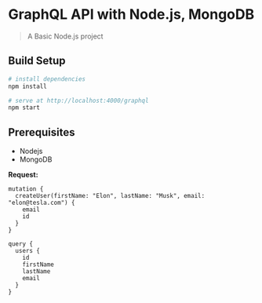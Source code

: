 # GraphQL API with Node.js, MongoDB

> A Basic Node.js project

## Build Setup

```bash
# install dependencies
npm install

# serve at http://localhost:4000/graphql
npm start
```

## Prerequisites

- Nodejs
- MongoDB

**Request:**

```gql
mutation {
  createUser(firstName: "Elon", lastName: "Musk", email: "elon@tesla.com") {
    email
    id
  }
}

query {
  users {
    id
    firstName
    lastName
    email
  }
}
```
